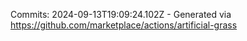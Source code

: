 Commits: 2024-09-13T19:09:24.102Z - Generated via https://github.com/marketplace/actions/artificial-grass
<br>
